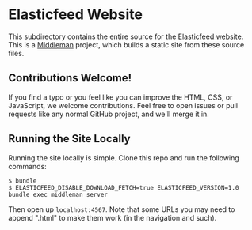 # Elasticfeed Website

This subdirectory contains the entire source for the [Elasticfeed website](http://www.elasticfeed.io).
This is a [Middleman](http://middlemanapp.com) project, which builds a static
site from these source files.

## Contributions Welcome!

If you find a typo or you feel like you can improve the HTML, CSS, or
JavaScript, we welcome contributions. Feel free to open issues or pull
requests like any normal GitHub project, and we'll merge it in.

## Running the Site Locally

Running the site locally is simple. Clone this repo and run the following
commands:

```
$ bundle
$ ELASTICFEED_DISABLE_DOWNLOAD_FETCH=true ELASTICFEED_VERSION=1.0 bundle exec middleman server
```

Then open up `localhost:4567`. Note that some URLs you may need to append
".html" to make them work (in the navigation and such).
